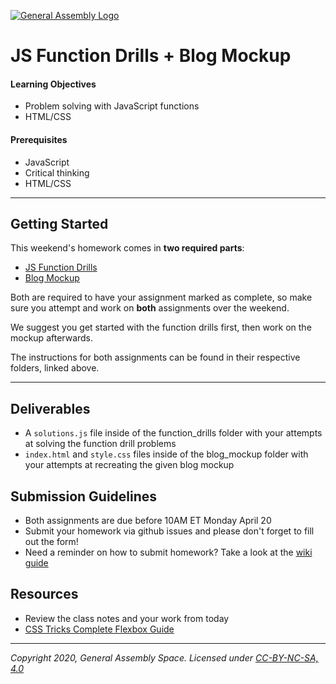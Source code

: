 [![General Assembly Logo](https://camo.githubusercontent.com/1a91b05b8f4d44b5bbfb83abac2b0996d8e26c92/687474703a2f2f692e696d6775722e636f6d2f6b6538555354712e706e67)](https://generalassemb.ly/education/web-development-immersive)

# JS Function Drills + Blog Mockup

#### Learning Objectives

- Problem solving with JavaScript functions
- HTML/CSS

#### Prerequisites

- JavaScript
- Critical thinking
- HTML/CSS

---

## Getting Started

This weekend's homework comes in **two required parts**: 

- [JS Function Drills](function_drills) 
- [Blog Mockup](blog_mockup)

Both are required to have your assignment marked as complete, so make sure you attempt and work on **both** assignments over the weekend.

We suggest you get started with the function drills first, then work on the mockup afterwards.

The instructions for both assignments can be found in their respective folders, linked above.

---

## Deliverables

- A `solutions.js` file inside of the function_drills folder with your attempts at solving the function drill problems 
- `index.html` and `style.css` files inside of the blog_mockup folder with your attempts at recreating the given blog mockup

## Submission Guidelines

- Both assignments are due before 10AM ET Monday April 20
- Submit your homework via github issues and please don't forget to fill out the form!
- Need a reminder on how to submit homework? Take a look at the [wiki guide](https://git.generalassemb.ly/Software-Engineering-Immersive-Remote/SEIR-Nova/wiki/How-To-Submit-Homework)

## Resources

- Review the class notes and your work from today
- [CSS Tricks Complete Flexbox Guide](https://css-tricks.com/snippets/css/a-guide-to-flexbox/)

---

*Copyright 2020, General Assembly Space. Licensed under [CC-BY-NC-SA, 4.0](https://creativecommons.org/licenses/by-nc-sa/4.0/)*
